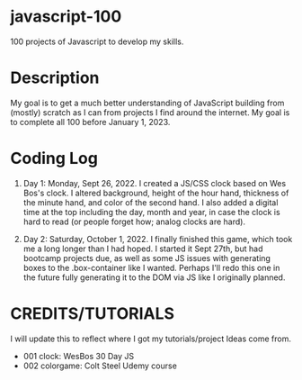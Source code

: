 # javascript-100

100 projects of Javascript to develop my skills.

# Description

My goal is to get a much better understanding of JavaScript building from (mostly) scratch as I can from projects I find around the internet. My goal is to complete all 100 before January 1, 2023.

# Coding Log

1. Day 1: Monday, Sept 26, 2022. I created a JS/CSS clock based on Wes Bos's clock. I altered background, height of the hour hand, thickness of the minute hand, and color of the second hand. I also added a digital time at the top including the day, month and year, in case the clock is hard to read (or people forget how; analog clocks are hard).

2. Day 2: Saturday, October 1, 2022. I finally finished this game, which took me a long longer than I had hoped. I started it Sept 27th, but had bootcamp projects due, as well as some JS issues with generating boxes to the .box-container like I wanted. Perhaps I'll redo this one in the future fully generating it to the DOM via JS like I originally planned.

# CREDITS/TUTORIALS

I will update this to reflect where I got my tutorials/project Ideas come from.

- 001 clock: WesBos 30 Day JS
- 002 colorgame: Colt Steel Udemy course
